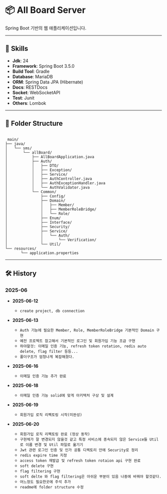 # 📦 All Board Server

Spring Boot 기반의 웹 애플리케이션입니다.

---

## 🔧 Skills

- **Jdk**: 24
- **Framework**: Spring Boot 3.5.0
- **Build Tool**: Gradle
- **Database**: MariaDB
- **ORM**: Spring Data JPA (Hibernate)
- **Docs**: RESTDocs
- **Socket**: WebSocketAPI
- **Test**: Junit
- **Others**: Lombok 

---

## 📁 Folder Structure
```

 main/
├── java/
│   └── sms/
│       └── allBoard/
│           ├── AllBoardApplication.java
│           ├── Auth/
│           │   ├── DTO/
│           │   ├── Exception/
│           │   ├── Service/
│           │   ├── AuthController.java
│           │   ├── AuthExceptionHandler.java
│           │   └── AuthValidator.java
│           └── Common/
│               ├── Config/
│               ├── Domain/
│               │   ├── Member/
│               │   ├── MemberRoleBridge/
│               │   └── Role/
│               ├── Enum/
│               ├── Interface/
│               ├── Security/
│               ├── Service/
│               │   └── Auth/
│               │       └── Verification/
│               └── Util/
└── resources/
       └── application.properties
```

---

## 🛠️ History

### 2025-06
- **2025-06-12**
  - `create project, db connection`

- **2025-06-13**
  - `Auth 기능에 필요한 Member, Role, MemberRoleBridge 기본적인 Domain 구현`
  - `예전 프로젝트 참고해서 기본적인 로그인 및 회원가입 기능 조금 구현`
  - `하야할것: 이메일 인증 기능, refresh token rotation, redis auto delete, flag filter 등등...`
  - `폴더구조가 엄청나게 복잡해졌다.`
  
- **2025-06-16**
  - `이메일 인증 기능 추가 완료`
  
- **2025-06-18**
  - `이메일 인증 기능 solid에 맞게 아키텍처 구상 및 설계`
  
- **2025-06-19**
  - `회원가입 로직 리펙토링 시작(미완성)`
  
- **2025-06-20**
  - `회원가입 로직 리펙토링 완료 (정상 동작)`
  - `구현체가 잘 변경되지 않을것 같고 특정 서비스에 종속되지 않은 Service들 Util로 이름 변경 및 Util 파일로 옮기기`
  - `Jwt 관련 로그인 인증 및 인가 공통 디렉토리 안에 Security로 정리`
  - `redis expire time 지정`
  - `access token 재발급 및 refresh token rotaion api 구현 완료`
  - `soft delete 구현`
  - `flag filtering 구현`
  - `soft delte 와 flag filtering은 아쉬운 부분이 있음 나중에 바꿔야 할것같다.`
  - `어느정도 필요한곳에 주석 추가`
  - `readme에 folder structure 수정`